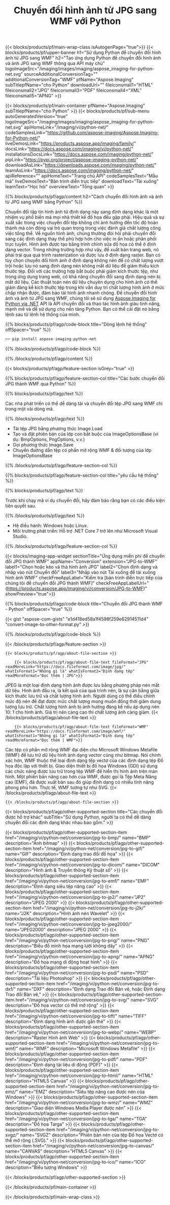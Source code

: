 ﻿---
title: Chuyển đổi hình ảnh từ JPG sang WMF với Python 
weight: 3920
url: /vi/python-net/conversion/jpg-to-wmf/ 
lang: vi
langdirlevel: 2
locales: ja,it,zh-hant,ru,de,es,fr,nl,id,lt,pl,pt,vi,tr,ko,zh-hans,ar,hi,th,sv,cs,uk,he
description: Cách sử dụng Python để chuyển đổi hình ảnh từ JPG sang WMF và ảnh trên máy tính để bàn và ứng dụng web.
---

{{< blocks/products/pf/main-wrap-class isAutogenPage="true">}}
{{< blocks/products/pf/upper-banner h1="Sử dụng Python để chuyển đổi hình ảnh từ JPG sang WMF" h2="Tạo ứng dụng Python để chuyển đổi hình ảnh và ảnh JPG sang WMF thông qua API máy chủ" logoImageSrc="/imaging/images/imaging/aspose_imaging-for-python-net.svg" sourceAdditionalConversionTag="" additionalConversionTag="WMF" pfName="Aspose.Imaging" subTitlepfName="cho Python" downloadUrl="" fileiconsmall1="HTML" fileiconsmall2="JPG" fileiconsmall3="PDF" fileiconsmall4="XML" fileiconsmall5="APNG" >}}


{{< blocks/products/pf/main-container pfName="Aspose.Imaging" subTitlepfName="cho Python" >}}
{{< blocks/products/pf/sub-menu autoGeneratedVersion="true" logoImageSrc="/imaging/images/imaging/aspose_imaging-for-python-net.svg" apiHomeLink="/imaging/vi/python-net/" codeSamplesLink="https://github.com/aspose-imaging/Aspose.Imaging-for-Python-net/" liveDemosLink="https://products.aspose.app/imaging/family/" docsLink="https://docs.aspose.com/imaging/vi/python-net/" installationsDocsLink="https://docs.aspose.com/imaging/python-net/" pipLink="https://pypi.org/project/aspose-imaging-python-net/" downloadAsLink="https://downloads.aspose.com/imaging/python-net/" learnAsLink="https://docs.aspose.com/imaging/python-net/" apiReference="" apiHomeText="Trang chủ API" codeSamplesText="Mẫu mã" liveDemosText="Bản trình diễn trực tiếp" downloadText="Tải xuống" learnText="Học hỏi" overviewText="Tổng quan" >}}

{{% blocks/products/pf/agp/content h2="Cách chuyển đổi hình ảnh và ảnh từ JPG sang WMF bằng Python" %}}

Chuyển đổi tập tin hình ảnh từ định dạng này sang định dạng khác là một nhiệm vụ phổ biến mà mọi nhà thiết kế đồ họa đều gặp phải. Hiệu quả và sự xuất sắc trong việc chuyển đổi tệp không chỉ ảnh hưởng đến tốc độ hoàn thành mà còn đóng vai trò quan trọng trong việc đánh giá chất lượng công việc tổng thể. Về nguồn hình ảnh, chúng thường đòi hỏi phải chuyển đổi sang các định dạng thay thế phù hợp hơn cho việc in ấn hoặc phân phối trực tuyến. Hình ảnh được tạo bằng trình chỉnh sửa đồ họa có thể ở định dạng vector. Trong những trường hợp như vậy, để xuất bản trang web, nó phải trải qua quá trình rasterization và được lưu ở định dạng raster. Bạn có tùy chọn chuyển đổi hình ảnh ở định dạng không nén để có chất lượng vượt trội hoặc lưu nó sang định dạng nén không mất dữ liệu để giảm thiểu kích thước tệp. Đối với các trường hợp bắt buộc phải giảm kích thước tệp, như trong ứng dụng trang web, có khả năng chuyển đổi sang định dạng nén bị mất dữ liệu. Các thuật toán nén dữ liệu chuyên dụng cho hình ảnh có thể giảm đáng kể kích thước tệp trong khi vẫn duy trì chất lượng hình ảnh ở mức chấp nhận được, đảm bảo tải hình ảnh nhanh chóng. Để chuyển đổi hình ảnh và ảnh từ JPG sang WMF, chúng tôi sẽ sử dụng [Aspose.Imaging for Python via .NET](/imaging/vi/python-net) API là API chuyển đổi và thao tác hình ảnh giàu tính năng, mạnh mẽ và dễ sử dụng cho nền tảng Python. Bạn có thể cài đặt nó bằng lệnh sau từ lệnh hệ thống của mình.

{{% blocks/products/pf/agp/code-block title="Dòng lệnh hệ thống" offSpacer="true" %}}

```cs
>> pip install aspose-imaging-python-net
```

{{% /blocks/products/pf/agp/code-block %}}

{{% /blocks/products/pf/agp/content %}}

{{< blocks/products/pf/agp/feature-section isGrey="true" >}}

{{% blocks/products/pf/agp/feature-section-col title="Các bước chuyển đổi JPG thành WMF qua Python" %}}

{{% blocks/products/pf/agp/text %}}

Các nhà phát triển có thể dễ dàng tải và chuyển đổi tệp JPG sang WMF chỉ trong một vài dòng mã.

{{% /blocks/products/pf/agp/text %}}

+ Tải tệp JPG bằng phương thức Image.Load
+ Tạo và đặt phiên bản của lớp con bắt buộc của ImageOptionsBase (ví dụ: BmpOptions, PngOptions, v.v.)
+ Gọi phương thức Image.Save
+ Chuyển đường dẫn tệp có phần mở rộng WMF & đối tượng của lớp ImageOptionsBase

{{% /blocks/products/pf/agp/feature-section-col %}}

{{% blocks/products/pf/agp/feature-section-col title="yêu cầu hệ thống" %}}

{{% blocks/products/pf/agp/text %}}

Trước khi chạy mã ví dụ chuyển đổi, hãy đảm bảo rằng bạn có các điều kiện tiên quyết sau.

{{% /blocks/products/pf/agp/text %}}

+ Hệ điều hành: Windows hoặc Linux.
+ Môi trường phát triển: Hỗ trợ .NET Core 7 trở lên như Microsoft Visual Studio.

{{% /blocks/products/pf/agp/feature-section-col %}}

{{< blocks/imaging-app-widget
        sectionTitle="Ứng dụng miễn phí để chuyển đổi JPG thành WMF"
        appName="Conversion"
        extension="JPG-to-WMF"
        label1="Chọn hoặc kéo và thả hình ảnh JPG"
        label2="Chọn định dạng và nhấp vào nút Chuyển đổi"
        label3="Nhấp vào nút Tải xuống để tải xuống hình ảnh WMF"
        checkFreeAppLabel="Kiểm tra [bản trình diễn trực tiếp của chúng tôi để chuyển đổi JPG thành WMF]"
        checkFreeAppLabelUrl="(https://products.aspose.app/imaging/vi/conversion/JPG-to-WMF)"
        showPreview="true">}}

{{% blocks/products/pf/agp/code-block title="Chuyển đổi JPG thành WMF - Python" offSpacer="true" %}}

{{< gist "aspose-com-gists" "e1d418ed58a1f4598f259e62914511d4" "convert-image-to-other-format.py" >}}

{{% /blocks/products/pf/agp/code-block %}}

{{< /blocks/products/pf/agp/feature-section >}}

    {{< blocks/products/pf/agp/about-file-section >}}
       
        {{< blocks/products/pf/agp/about-file-text fileFormat="JPG" readMoreLink="https://docs.fileformat.com/image/jpg/" whatIsFormat1="Những gì là" whatIsFormat2="Định dạng tệp" readMoreFormat="Đọc thêm | JPG">}}
JPEG là một loại định dạng hình ảnh được lưu bằng phương pháp nén mất dữ liệu. Hình ảnh đầu ra, là kết quả của quá trình nén, là sự cân bằng giữa kích thước lưu trữ và chất lượng hình ảnh. Người dùng có thể điều chỉnh mức độ nén để đạt được mức chất lượng mong muốn đồng thời giảm dung lượng lưu trữ. Chất lượng hình ảnh bị ảnh hưởng đáng kể nếu áp dụng nén 10: 1 cho hình ảnh. Giá trị nén càng cao thì chất lượng ảnh càng giảm.
        {{< /blocks/products/pf/agp/about-file-text >}}

        {{< blocks/products/pf/agp/about-file-text fileFormat="WMF" readMoreLink="https://docs.fileformat.com/image/wmf/" whatIsFormat1="Những gì là" whatIsFormat2="Định dạng tệp" readMoreFormat="Đọc thêm | WMF">}}
Các tệp có phần mở rộng WMF đại diện cho Microsoft Windows Metafile (WMF) để lưu trữ dữ liệu hình ảnh dạng vector cũng như bitmap. Nói chính xác hơn, WMF thuộc thể loại định dạng tệp vectơ của các định dạng tệp Đồ họa độc lập với thiết bị. Giao diện thiết bị đồ họa Windows (GDI) sử dụng các chức năng được lưu trữ trong tệp WMF để hiển thị hình ảnh trên màn hình. Một phiên bản nâng cao hơn của WMF, được gọi là Tệp Meta Nâng cao (EMF), đã được xuất bản sau đó giúp định dạng có nhiều tính năng phong phú hơn. Thực tế, WMF tương tự như SVG.
        {{< /blocks/products/pf/agp/about-file-text >}}

    {{< /blocks/products/pf/agp/about-file-section >}}

<!-- aboutfile Ends -->

{{< blocks/products/pf/agp/other-supported-section title="Các chuyển đổi được hỗ trợ khác" subTitle="Sử dụng Python, người ta có thể dễ dàng chuyển đổi các định dạng khác nhau bao gồm." >}}

{{< blocks/products/pf/agp/other-supported-section-item href="/imaging/vi/python-net/conversion/jpg-to-bmp/" name="BMP" description="Ảnh bitmap" >}}
{{< blocks/products/pf/agp/other-supported-section-item href="/imaging/vi/python-net/conversion/jpg-to-gif/" name="GIF" description="Định dạng trao đổi đồ họa" >}}
{{< blocks/products/pf/agp/other-supported-section-item href="/imaging/vi/python-net/conversion/jpg-to-dicom/" name="DICOM" description="Hình ảnh & Truyền thông Kỹ thuật số" >}}
{{< blocks/products/pf/agp/other-supported-section-item href="/imaging/vi/python-net/conversion/jpg-to-emf/" name="EMF" description="Định dạng siêu tệp nâng cao" >}}
{{< blocks/products/pf/agp/other-supported-section-item href="/imaging/vi/python-net/conversion/jpg-to-jp2/" name="JP2" description="JPEG 2000" >}}
{{< blocks/products/pf/agp/other-supported-section-item href="/imaging/vi/python-net/conversion/jpg-to-j2k/" name="J2K" description="Hình ảnh nén Wavelet" >}}
{{< blocks/products/pf/agp/other-supported-section-item href="/imaging/vi/python-net/conversion/jpg-to-jpeg2000/" name="JPEG2000" description="JPEG 2000" >}}
{{< blocks/products/pf/agp/other-supported-section-item href="/imaging/vi/python-net/conversion/jpg-to-png/" name="PNG" description="Biểu đồ minh họa mạng lưới không dây" >}}
{{< blocks/products/pf/agp/other-supported-section-item href="/imaging/vi/python-net/conversion/jpg-to-apng/" name="APNG" description="Đồ họa mạng di động hoạt hình" >}}
{{< blocks/products/pf/agp/other-supported-section-item href="/imaging/vi/python-net/conversion/jpg-to-psd/" name="PSD" description="Tài liệu Photoshop" >}}
{{< blocks/products/pf/agp/other-supported-section-item href="/imaging/vi/python-net/conversion/jpg-to-dxf/" name="DXF" description="Định dạng Trao đổi Bản vẽ, hoặc Định dạng Trao đổi Bản vẽ," >}}
{{< blocks/products/pf/agp/other-supported-section-item href="/imaging/vi/python-net/conversion/jpg-to-svg/" name="SVG" description="Đồ họa vector có thể mở rộng" >}}
{{< blocks/products/pf/agp/other-supported-section-item href="/imaging/vi/python-net/conversion/jpg-to-tiff/" name="TIFF" description="Định dạng hình ảnh được gắn thẻ" >}}
{{< blocks/products/pf/agp/other-supported-section-item href="/imaging/vi/python-net/conversion/jpg-to-webp/" name="WEBP" description="Raster Hình ảnh Web" >}}
{{< blocks/products/pf/agp/other-supported-section-item href="/imaging/vi/python-net/conversion/jpg-to-wmf/" name="WMF" description="Microsoft Windows Metafile" >}}
{{< blocks/products/pf/agp/other-supported-section-item href="/imaging/vi/python-net/conversion/jpg-to-pdf/" name="PDF" description="Định dạng tài liệu di động (PDF)" >}}
{{< blocks/products/pf/agp/other-supported-section-item href="/imaging/vi/python-net/conversion/jpg-to-html/" name="HTML" description="HTML5 Canvas" >}}
{{< blocks/products/pf/agp/other-supported-section-item href="/imaging/vi/python-net/conversion/jpg-to-emz/" name="EMZ" description="Siêu tệp nâng cao được nén của Windows" >}}
{{< blocks/products/pf/agp/other-supported-section-item href="/imaging/vi/python-net/conversion/jpg-to-wmz/" name="WMZ" description="Giao diện Windows Media Player được nén" >}}
{{< blocks/products/pf/agp/other-supported-section-item href="/imaging/vi/python-net/conversion/jpg-to-tga/" name="TGA" description="Đồ họa Targa" >}}
{{< blocks/products/pf/agp/other-supported-section-item href="/imaging/vi/python-net/conversion/jpg-to-svgz/" name="SVGZ" description="Phiên bản nén của tệp Đồ họa Vectơ có thể mở rộng (.SVG)." >}}
{{< blocks/products/pf/agp/other-supported-section-item href="/imaging/vi/python-net/conversion/jpg-to-canvas/" name="CANVAS" description="HTML5 Canvas" >}}
{{< blocks/products/pf/agp/other-supported-section-item href="/imaging/vi/python-net/conversion/jpg-to-ico/" name="ICO" description="Biểu tượng Windows" >}}

{{< /blocks/products/pf/agp/other-supported-section >}}

{{< /blocks/products/pf/main-container >}}
    
{{< /blocks/products/pf/main-wrap-class >}}
